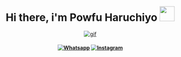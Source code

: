 <h1 align="center">Hi there, i'm Powfu Haruchiyo <img src="" width="40px" alt=""><br></h1>

<p align="center">
  <a href="https://github.com/powfuck">
    <img src="https://64.media.tumblr.com/de912a6946608a0fb0739d404ada7002/tumblr_pdk7o1qURU1xsa99jo1_500.gifv" alt="gif" border="0">
    <h4 align="center">
 <a href="https://wa.me/6289503294960" target="_blank"><img src="https://img.shields.io/badge/Whatsapp-%808080.svg?&style=flat-square&logo=Whatsapp&logoColor=white" alt="Whatsapp"></a> <a href="https://www.instagram.com/ipowfu.vm" target="_blank"><img src="https://img.shields.io/badge/Instagram-%23E4405F.svg?&style=flat-square&logo=instagram&logoColor=white" alt="Instagram"></a>
</h4>
</p>
